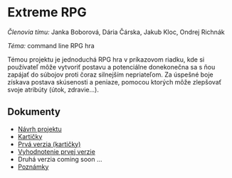 # Extreme RPG

*Členovia tímu:* Janka Boborová, Dária Čárska, Jakub Kloc, Ondrej Richnák

*Téma:* command line RPG hra

Témou projektu je jednoduchá RPG hra v príkazovom riadku, kde si používateľ môže vytvoriť postavu a potenciálne donekonečna sa s ňou zapájať do súbojov proti čoraz silnejším nepriateľom. Za úspešné boje získava postava skúsenosti a peniaze, pomocou ktorých môže zlepšovať svoje atribúty (útok, zdravie…).


## Dokumenty
* [Návrh projektu](https://docs.google.com/document/d/13oA0Jz462Lxvix6eYZ6g7Y5tzaKFk5qyM1RuZQ4lzWg/edit)
* [Kartičky](https://docs.google.com/document/d/1N5yYx2FnWfKXR65bkJlw6aVSFBGcOtPHsAConoTIlxI/edit)
* [Prvá verzia (kartičky)](https://docs.google.com/document/d/15bu7Pax2BCTU01aBB8WwQG9bToNOEcjUJkMhp3f9csA/edit)
* [Vyhodnotenie prvej verzie](https://docs.google.com/document/d/17-Rh3AsyTBflNkUQOITiXXWzpP9rx1OKXG2j_9ni-7c/edit?usp=sharing)
* Druhá verzia coming soon ...
* [Poznámky](https://docs.google.com/document/d/1-Psv40VSgnbwtFmYM0dob9aU0lL1mDU0Br91m0FC8Xc/edit)
